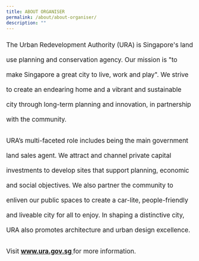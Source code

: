 ```yaml
---
title: ABOUT ORGANISER
permalink: /about/about-organiser/
description: ""
---
```

<p style="font-size:17px; line-height:40px">The Urban Redevelopment Authority (URA) is Singapore's land use planning and conservation agency. Our mission is "to make Singapore a great city to live, work and play". We strive to create an endearing home and a vibrant and sustainable city through long-term planning and innovation, in partnership with the community.</p>

<p style="font-size:17px; line-height:40px">URA’s multi-faceted role includes being the main government land sales agent. We attract and channel private capital investments to develop sites that support planning, economic and social objectives. We also partner the community to enliven our public spaces to create a car-lite, people-friendly and liveable city for all to enjoy. In shaping a distinctive city, URA also promotes architecture and urban design excellence.</p>

<p style="font-size:17px; line-height:40px">Visit <b><a href="https://www.ura.gov.sg/"> www.ura.gov.sg </a></b>for more information.</p>